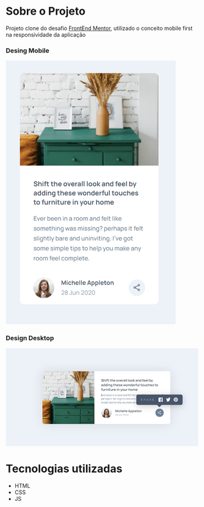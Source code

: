# Sobre o Projeto
Projeto clone do desafio [FrontEnd Mentor](https://www.frontendmentor.io/challenges/article-preview-component-dYBN_pYFT), utilizado o conceito mobile first na responsividade da aplicação

### Desing Mobile
![](https://github.com/cloviswrodrigues/Article_Preview_Component/blob/56db747c34b777d4a03c8f136eea9334e8622d5f/frontend/assets/design_mobile.png)

### Design Desktop
![](https://github.com/cloviswrodrigues/Article_Preview_Component/blob/56db747c34b777d4a03c8f136eea9334e8622d5f/frontend/assets/design_desktop.png)

# Tecnologias utilizadas
* HTML
* CSS
* JS
